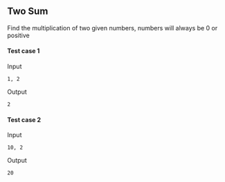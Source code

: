 ## Two Sum

Find the multiplication of two given numbers, numbers will always be 0 or positive

#### Test case 1

Input

```
1, 2
```

Output

```
2
```

#### Test case 2

Input

```
10, 2
```

Output

```
20
```
